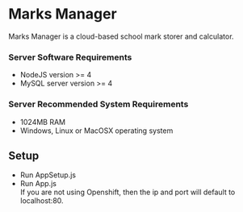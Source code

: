 # Marks Manager
Marks Manager is a cloud-based school mark storer and calculator.

### Server Software Requirements
- NodeJS version >= 4
- MySQL server version >= 4

### Server Recommended System Requirements
- 1024MB RAM
- Windows, Linux or MacOSX operating system

## Setup
- Run AppSetup.js
- Run App.js  
If you are not using Openshift, then the ip and port will default to localhost:80.
